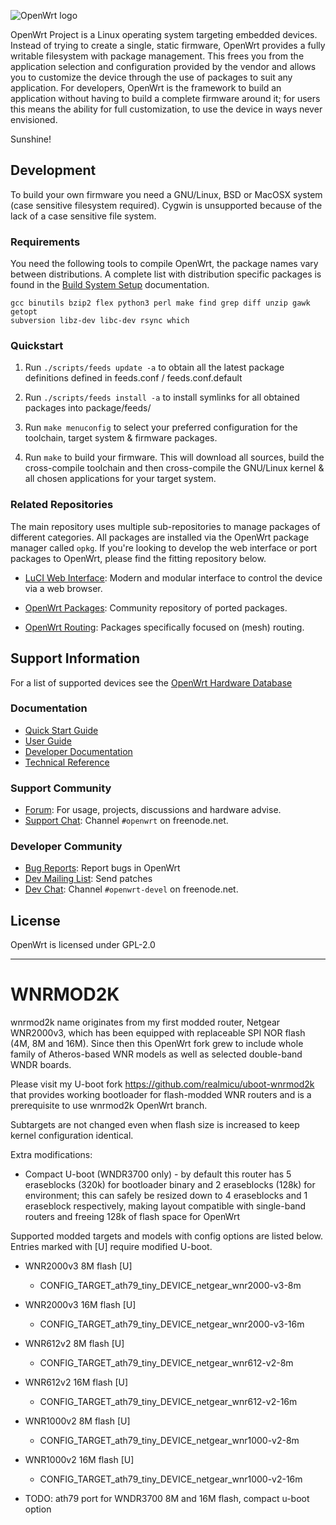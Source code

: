 ![OpenWrt logo](include/logo.png)

OpenWrt Project is a Linux operating system targeting embedded devices. Instead
of trying to create a single, static firmware, OpenWrt provides a fully
writable filesystem with package management. This frees you from the
application selection and configuration provided by the vendor and allows you
to customize the device through the use of packages to suit any application.
For developers, OpenWrt is the framework to build an application without having
to build a complete firmware around it; for users this means the ability for
full customization, to use the device in ways never envisioned.

Sunshine!

## Development

To build your own firmware you need a GNU/Linux, BSD or MacOSX system (case
sensitive filesystem required). Cygwin is unsupported because of the lack of a
case sensitive file system.

### Requirements

You need the following tools to compile OpenWrt, the package names vary between
distributions. A complete list with distribution specific packages is found in
the [Build System Setup](https://openwrt.org/docs/guide-developer/build-system/install-buildsystem)
documentation.

```
gcc binutils bzip2 flex python3 perl make find grep diff unzip gawk getopt
subversion libz-dev libc-dev rsync which
```

### Quickstart

1. Run `./scripts/feeds update -a` to obtain all the latest package definitions
   defined in feeds.conf / feeds.conf.default

2. Run `./scripts/feeds install -a` to install symlinks for all obtained
   packages into package/feeds/

3. Run `make menuconfig` to select your preferred configuration for the
   toolchain, target system & firmware packages.

4. Run `make` to build your firmware. This will download all sources, build the
   cross-compile toolchain and then cross-compile the GNU/Linux kernel & all chosen
   applications for your target system.

### Related Repositories

The main repository uses multiple sub-repositories to manage packages of
different categories. All packages are installed via the OpenWrt package
manager called `opkg`. If you're looking to develop the web interface or port
packages to OpenWrt, please find the fitting repository below.

* [LuCI Web Interface](https://github.com/openwrt/luci): Modern and modular
  interface to control the device via a web browser.

* [OpenWrt Packages](https://github.com/openwrt/packages): Community repository
  of ported packages.

* [OpenWrt Routing](https://github.com/openwrt-routing/packages): Packages
  specifically focused on (mesh) routing.

## Support Information

For a list of supported devices see the [OpenWrt Hardware Database](https://openwrt.org/supported_devices)

### Documentation

* [Quick Start Guide](https://openwrt.org/docs/guide-quick-start/start)
* [User Guide](https://openwrt.org/docs/guide-user/start)
* [Developer Documentation](https://openwrt.org/docs/guide-developer/start)
* [Technical Reference](https://openwrt.org/docs/techref/start)

### Support Community

* [Forum](https://forum.openwrt.org): For usage, projects, discussions and hardware advise.
* [Support Chat](https://webchat.freenode.net/#openwrt): Channel `#openwrt` on freenode.net.

### Developer Community

* [Bug Reports](https://bugs.openwrt.org): Report bugs in OpenWrt
* [Dev Mailing List](https://lists.openwrt.org/mailman/listinfo/openwrt-devel): Send patches
* [Dev Chat](https://webchat.freenode.net/#openwrt-devel): Channel `#openwrt-devel` on freenode.net.

## License

OpenWrt is licensed under GPL-2.0


 -----------------------------------------------------

# WNRMOD2K

wnrmod2k name originates from my first modded router, Netgear WNR2000v3, which
has been equipped with replaceable SPI NOR flash (4M, 8M and 16M). Since then
this OpenWrt fork grew to include whole family of Atheros-based WNR models as
well as selected double-band WNDR boards.

Please visit my U-boot fork https://github.com/realmicu/uboot-wnrmod2k that
provides working bootloader for flash-modded WNR routers and is a prerequisite
to use wnrmod2k OpenWrt branch.

Subtargets are not changed even when flash size is increased to keep kernel
configuration identical.

Extra modifications:
* Compact U-boot (WNDR3700 only) - by default this router has 5 eraseblocks
  (320k) for bootloader binary and 2 eraseblocks (128k) for environment; this
  can safely be resized down to 4 eraseblocks and 1 eraseblock respectively,
  making layout compatible with single-band routers and freeing 128k of flash
  space for OpenWrt

Supported modded targets and models with config options are listed below.
Entries marked with [U] require modified U-boot.

* WNR2000v3 8M flash [U]
  * CONFIG_TARGET_ath79_tiny_DEVICE_netgear_wnr2000-v3-8m

* WNR2000v3 16M flash [U]
  * CONFIG_TARGET_ath79_tiny_DEVICE_netgear_wnr2000-v3-16m

* WNR612v2 8M flash [U]
  * CONFIG_TARGET_ath79_tiny_DEVICE_netgear_wnr612-v2-8m

* WNR612v2 16M flash [U]
  * CONFIG_TARGET_ath79_tiny_DEVICE_netgear_wnr612-v2-16m

* WNR1000v2 8M flash [U]
  * CONFIG_TARGET_ath79_tiny_DEVICE_netgear_wnr1000-v2-8m

* WNR1000v2 16M flash [U]
  * CONFIG_TARGET_ath79_tiny_DEVICE_netgear_wnr1000-v2-16m

* TODO: ath79 port for WNDR3700 8M and 16M flash, compact u-boot option
